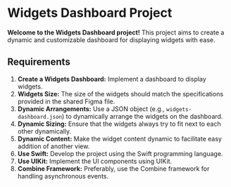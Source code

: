 # Widgets Dashboard Project

**Welcome to the Widgets Dashboard project!** This project aims to create a dynamic and customizable dashboard for displaying widgets with ease.

## Requirements

1. **Create a Widgets Dashboard:** Implement a dashboard to display widgets.
2. **Widgets Size:** The size of the widgets should match the specifications provided in the shared Figma file.
3. **Dynamic Arrangements:** Use a JSON object (e.g., `widgets-dashboard.json`) to dynamically arrange the widgets on the dashboard. 
4. **Dynamic Sizing:** Ensure that the widgets always try to fit next to each other dynamically.
5. **Dynamic Content:** Make the widget content dynamic to facilitate easy addition of another view.
6. **Use Swift:** Develop the project using the Swift programming language.
7. **Use UIKit:** Implement the UI components using UIKit.
8. **Combine Framework:** Preferably, use the Combine framework for handling asynchronous events.
